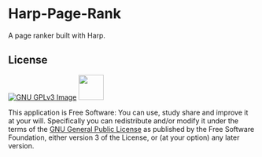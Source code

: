 # Harp-Page-Rank

A page ranker built with Harp.

## License

[![GNU GPLv3 Image](https://www.gnu.org/graphics/gplv3-127x51.png)](http://www.gnu.org/licenses/gpl-3.0.en.html)      <img src="http://sites.gsu.edu/skondeti1/files/2015/10/Untitled-1-122jwp8.png" height = "51">

This application is Free Software: You can use, study share and improve it at your
will. Specifically you can redistribute and/or modify it under the terms of the
[GNU General Public License](https://www.gnu.org/licenses/gpl.html) as
published by the Free Software Foundation, either version 3 of the License, or
(at your option) any later version.
